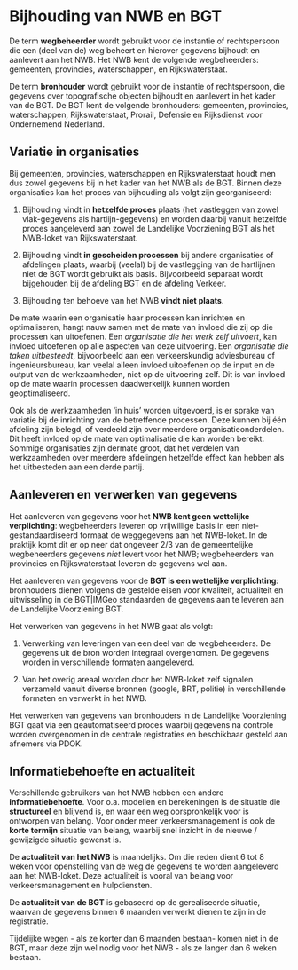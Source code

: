 Bijhouding van NWB en BGT
=========================

De term **wegbeheerder** wordt gebruikt voor de instantie of rechtspersoon die
een (deel van de) weg beheert en hierover gegevens bijhoudt en aanlevert aan het
NWB. Het NWB kent de volgende wegbeheerders: gemeenten, provincies,
waterschappen, en Rijkswaterstaat.

De term **bronhouder** wordt gebruikt voor de instantie of rechtspersoon, die
gegevens over topografische objecten bijhoudt en aanlevert in het kader van de
BGT. De BGT kent de volgende bronhouders: gemeenten, provincies, waterschappen,
Rijkswaterstaat, Prorail, Defensie en Rijksdienst voor Ondernemend Nederland.

Variatie in organisaties
------------------------

Bij gemeenten, provincies, waterschappen en Rijkswaterstaat houdt men dus zowel
gegevens bij in het kader van het NWB als de BGT. Binnen deze organisaties kan
het proces van bijhouding als volgt zijn georganiseerd:

1. Bijhouding vindt in **hetzelfde proces** plaats (het vastleggen van zowel
vlak-gegevens als hartlijn-gegevens) en worden daarbij vanuit hetzelfde proces
aangeleverd aan zowel de Landelijke Voorziening BGT als het NWB-loket van
Rijkswaterstaat.  
2. Bijhouding vindt **in gescheiden processen** bij andere organisaties of
afdelingen plaats, waarbij (veelal) bij de vastlegging van de hartlijnen niet de
BGT wordt gebruikt als basis. Bijvoorbeeld separaat wordt bijgehouden bij de
afdeling BGT en de afdeling Verkeer.

3. Bijhouding ten behoeve van het NWB **vindt niet plaats**.

De mate waarin een organisatie haar processen kan inrichten en optimaliseren,
hangt nauw samen met de mate van invloed die zij op die processen kan
uitoefenen. Een *organisatie die het werk zelf uitvoert*, kan invloed uitoefenen
op alle aspecten van deze uitvoering. Een *organisatie die taken uitbesteedt*,
bijvoorbeeld aan een verkeerskundig adviesbureau of ingenieursbureau, kan veelal
alleen invloed uitoefenen op de input en de output van de werkzaamheden, niet op
de uitvoering zelf. Dit is van invloed op de mate waarin processen daadwerkelijk
kunnen worden geoptimaliseerd.

Ook als de werkzaamheden ‘in huis’ worden uitgevoerd, is er sprake van variatie
bij de inrichting van de betreffende processen. Deze kunnen bij één afdeling
zijn belegd, of verdeeld zijn over meerdere organisatieonderdelen. Dit heeft
invloed op de mate van optimalisatie die kan worden bereikt. Sommige
organisaties zijn dermate groot, dat het verdelen van werkzaamheden over
meerdere afdelingen hetzelfde effect kan hebben als het uitbesteden aan een
derde partij.

Aanleveren en verwerken van gegevens
------------------------------------

Het aanleveren van gegevens voor het **NWB kent geen wettelijke verplichting**:
wegbeheerders leveren op vrijwillige basis in een niet-gestandaardiseerd formaat
de weggegevens aan het NWB-loket. In de praktijk komt dit er op neer dat
ongeveer 2/3 van de gemeentelijke wegbeheerders gegevens *niet* levert voor het
NWB; wegbeheerders van provincies en Rijkswaterstaat leveren de gegevens wel
aan.

Het aanleveren van gegevens voor de **BGT is een wettelijke verplichting**:
bronhouders dienen volgens de gestelde eisen voor kwaliteit, actualiteit en
uitwisseling in de BGT\|IMGeo standaarden de gegevens aan te leveren aan de
Landelijke Voorziening BGT.

Het verwerken van gegevens in het NWB gaat als volgt:

1. Verwerking van leveringen van een deel van de wegbeheerders. De gegevens uit
de bron worden integraal overgenomen. De gegevens worden in verschillende
formaten aangeleverd.

2. Van het overig areaal worden door het NWB-loket zelf signalen verzameld
vanuit diverse bronnen (google, BRT, politie) in verschillende formaten en
verwerkt in het NWB.

Het verwerken van gegevens van bronhouders in de Landelijke Voorziening BGT gaat
via een geautomatiseerd proces waarbij gegevens na controle worden overgenomen
in de centrale registraties en beschikbaar gesteld aan afnemers via PDOK.

Informatiebehoefte en actualiteit
---------------------------------

Verschillende gebruikers van het NWB hebben een andere **informatiebehoefte**.
Voor o.a. modellen en berekeningen is de situatie die **structureel** en
blijvend is, en waar een weg oorspronkelijk voor is ontworpen van belang. Voor
onder meer verkeersmanagement is ook de **korte termijn** situatie van belang,
waarbij snel inzicht in de nieuwe / gewijzigde situatie gewenst is.

De **actualiteit van het NWB** is maandelijks. Om die reden dient 6 tot 8 weken
voor openstelling van de weg de gegevens te worden aangeleverd aan het
NWB-loket. Deze actualiteit is vooral van belang voor verkeersmanagement en
hulpdiensten.

De **actualiteit van de BGT** is gebaseerd op de gerealiseerde situatie, waarvan
de gegevens binnen 6 maanden verwerkt dienen te zijn in de registratie.

Tijdelijke wegen - als ze korter dan 6 maanden bestaan- komen niet in de BGT,
maar deze zijn wel nodig voor het NWB - als ze langer dan 6 weken bestaan.
